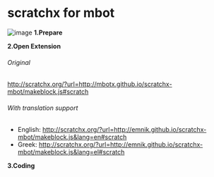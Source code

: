 # scratchx for mbot

![image](https://raw.githubusercontent.com/mbotx/scratchx-mbot/master/images/mbotx.jpg)
**1.Prepare**

**2.Open Extension**

###### Original
http://scratchx.org/?url=http://mbotx.github.io/scratchx-mbot/makeblock.js#scratch

###### With translation support
* English: http://scratchx.org/?url=http://emnik.github.io/scratchx-mbot/makeblock.js&lang=en#scratch
* Greek: http://scratchx.org/?url=http://emnik.github.io/scratchx-mbot/makeblock.js&lang=el#scratch

**3.Coding**
